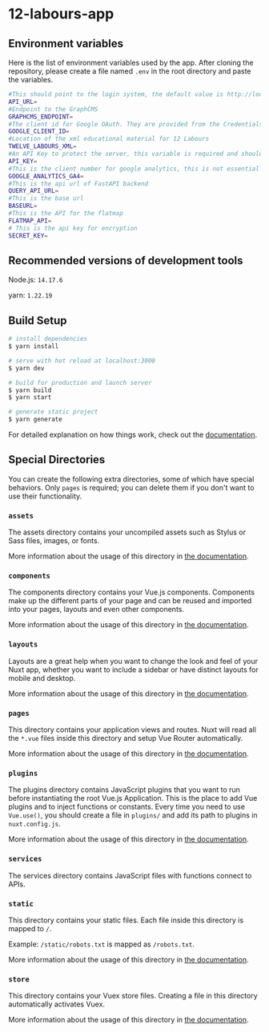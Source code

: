 # 12-labours-app

## Environment variables

Here is the list of environment variables used by the app. After cloning the repository, please create a file named `.env` in the root directory and paste the variables.
```bash
#This should point to the login system, the default value is http://localhost:8080
API_URL=
#Endpoint to the GraphCMS
GRAPHCMS_ENDPOINT=
#The client id for Google OAuth. They are provided from the Credentials setup on Google Cloud
GOOGLE_CLIENT_ID=
#Location of the xml educational material for 12 Labours
TWELVE_LABOURS_XML=
#An API Key to protect the server, this variable is required and should be the same when starting the api and app server
API_KEY=
#This is the client number for google analytics, this is not essential
GOOGLE_ANALYTICS_GA4=
#This is the api url of FastAPI backend
QUERY_API_URL=
#This is the base url
BASEURL=
#This is the API for the flatmap
FLATMAP_API=
# This is the api key for encryption
SECRET_KEY=
```

## Recommended versions of development tools
Node.js: `14.17.6`

yarn: `1.22.19`

## Build Setup

```bash
# install dependencies
$ yarn install

# serve with hot reload at localhost:3000
$ yarn dev

# build for production and launch server
$ yarn build
$ yarn start

# generate static project
$ yarn generate
```

For detailed explanation on how things work, check out the [documentation](https://nuxtjs.org).

## Special Directories

You can create the following extra directories, some of which have special behaviors. Only `pages` is required; you can delete them if you don't want to use their functionality.

### `assets`

The assets directory contains your uncompiled assets such as Stylus or Sass files, images, or fonts.

More information about the usage of this directory in [the documentation](https://nuxtjs.org/docs/2.x/directory-structure/assets).

### `components`

The components directory contains your Vue.js components. Components make up the different parts of your page and can be reused and imported into your pages, layouts and even other components.

More information about the usage of this directory in [the documentation](https://nuxtjs.org/docs/2.x/directory-structure/components).

### `layouts`

Layouts are a great help when you want to change the look and feel of your Nuxt app, whether you want to include a sidebar or have distinct layouts for mobile and desktop.

More information about the usage of this directory in [the documentation](https://nuxtjs.org/docs/2.x/directory-structure/layouts).


### `pages`

This directory contains your application views and routes. Nuxt will read all the `*.vue` files inside this directory and setup Vue Router automatically.

More information about the usage of this directory in [the documentation](https://nuxtjs.org/docs/2.x/get-started/routing).

### `plugins`

The plugins directory contains JavaScript plugins that you want to run before instantiating the root Vue.js Application. This is the place to add Vue plugins and to inject functions or constants. Every time you need to use `Vue.use()`, you should create a file in `plugins/` and add its path to plugins in `nuxt.config.js`.

More information about the usage of this directory in [the documentation](https://nuxtjs.org/docs/2.x/directory-structure/plugins).

### `services`

The services directory contains JavaScript files with functions connect to APIs.

### `static`

This directory contains your static files. Each file inside this directory is mapped to `/`.

Example: `/static/robots.txt` is mapped as `/robots.txt`.

More information about the usage of this directory in [the documentation](https://nuxtjs.org/docs/2.x/directory-structure/static).

### `store`

This directory contains your Vuex store files. Creating a file in this directory automatically activates Vuex.

More information about the usage of this directory in [the documentation](https://nuxtjs.org/docs/2.x/directory-structure/store).
